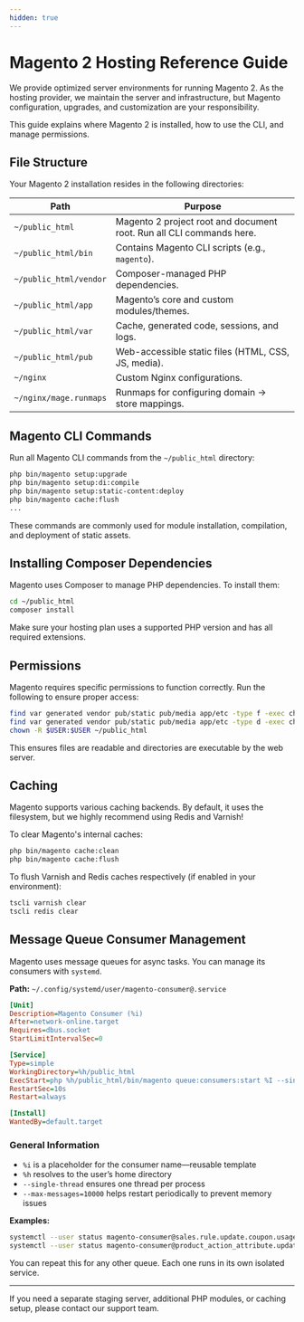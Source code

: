 ```yaml
---
hidden: true
---
```

# Magento 2 Hosting Reference Guide

We provide optimized server environments for running Magento 2. As the hosting provider, we maintain the server and infrastructure, but Magento configuration, upgrades, and customization are your responsibility.

This guide explains where Magento 2 is installed, how to use the CLI, and manage permissions.

## File Structure

Your Magento 2 installation resides in the following directories:

| Path                   | Purpose                                                              |
| ---------------------- | -------------------------------------------------------------------- |
| `~/public_html`        | Magento 2 project root and document root. Run all CLI commands here. |
| `~/public_html/bin`    | Contains Magento CLI scripts (e.g., `magento`).                      |
| `~/public_html/vendor` | Composer-managed PHP dependencies.                                   |
| `~/public_html/app`    | Magento’s core and custom modules/themes.                            |
| `~/public_html/var`    | Cache, generated code, sessions, and logs.                           |
| `~/public_html/pub`    | Web-accessible static files (HTML, CSS, JS, media).                  |
| `~/nginx`              | Custom Nginx configurations.                                         |
| `~/nginx/mage.runmaps` | Runmaps for configuring domain → store mappings.                     |

## Magento CLI Commands

Run all Magento CLI commands from the `~/public_html` directory:

```bash
php bin/magento setup:upgrade
php bin/magento setup:di:compile
php bin/magento setup:static-content:deploy
php bin/magento cache:flush
...
```

These commands are commonly used for module installation, compilation, and deployment of static assets.

## Installing Composer Dependencies

Magento uses Composer to manage PHP dependencies. To install them:

```bash
cd ~/public_html
composer install
```

Make sure your hosting plan uses a supported PHP version and has all required extensions.

## Permissions

Magento requires specific permissions to function correctly. Run the following to ensure proper access:

```bash
find var generated vendor pub/static pub/media app/etc -type f -exec chmod 644 {} \;
find var generated vendor pub/static pub/media app/etc -type d -exec chmod 755 {} \;
chown -R $USER:$USER ~/public_html
```

This ensures files are readable and directories are executable by the web server.

## Caching

Magento supports various caching backends. By default, it uses the filesystem, but we highly recommend using Redis and Varnish!

To clear Magento's internal caches:

```bash
php bin/magento cache:clean
php bin/magento cache:flush
```

To flush Varnish and Redis caches respectively (if enabled in your environment):

```bash
tscli varnish clear
tscli redis clear
```

## Message Queue Consumer Management

Magento uses message queues for async tasks. You can manage its consumers with `systemd`.

**Path:** `~/.config/systemd/user/magento-consumer@.service`

```ini
[Unit]
Description=Magento Consumer (%i)
After=network-online.target
Requires=dbus.socket
StartLimitIntervalSec=0

[Service]
Type=simple
WorkingDirectory=%h/public_html
ExecStart=php %h/public_html/bin/magento queue:consumers:start %I --single-thread --max-messages=10000
RestartSec=10s
Restart=always

[Install]
WantedBy=default.target
```

### General Information

- `%i` is a placeholder for the consumer name—reusable template
- `%h` resolves to the user’s home directory
- `--single-thread` ensures one thread per process
- `--max-messages=10000` helps restart periodically to prevent memory issues

**Examples:**

```bash
systemctl --user status magento-consumer@sales.rule.update.coupon.usage.service
systemctl --user status magento-consumer@product_action_attribute.update.service
```

You can repeat this for any other queue. Each one runs in its own isolated service.

---

If you need a separate staging server, additional PHP modules, or caching setup, please contact our support team.

